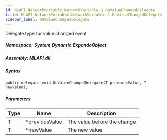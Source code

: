 ```yaml
---  
id: MLAPI.NetworkVariable.NetworkVariable-1.OnValueChangedDelegate  
title: MLAPI.NetworkVariable.NetworkVariable-1.OnValueChangedDelegate
sidebar_label: OnValueChangedDelegate
---
```


<div class="markdown level0 summary">

Delegate type for value changed event

</div>

<div class="markdown level0 conceptual">

</div>

##### **Namespace**: System.Dynamic.ExpandoObject

##### **Assembly**: MLAPI.dll

##### Syntax

    public delegate void OnValueChangedDelegate(T previousValue, T newValue);

##### Parameters

| Type | Name            | Description                 |
|------|-----------------|-----------------------------|
| T    | \*previousValue | The value before the change |
| T    | \*newValue      | The new value               |
